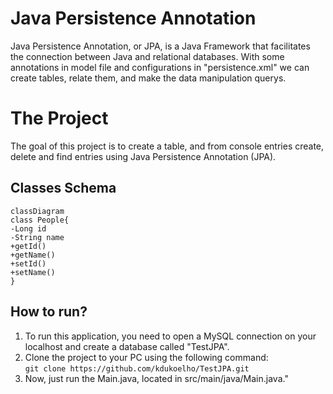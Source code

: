 

# Java Persistence Annotation

Java Persistence Annotation, or JPA, is a Java Framework that facilitates the connection between Java and relational databases. With some annotations in model file and configurations in "persistence.xml" we can create tables, relate them, and make the data manipulation querys.

# The Project

The goal of this project is to create a table, and from console entries create, delete and find entries using Java Persistence Annotation (JPA).

## Classes Schema

```mermaid
classDiagram
class People{
-Long id
-String name
+getId()
+getName()
+setId()
+setName()
}
```


## How to run?

<ol>
	<li>To run this application, you need to open a MySQL connection on your localhost and create a database called "TestJPA".</li>
	<li>Clone the project to your PC using the following command: 
		<br> <code>git clone https://github.com/kdukoelho/TestJPA.git</code></li>
	<li>Now, just run the Main.java, located in src/main/java/Main.java."</li>
</ol>
